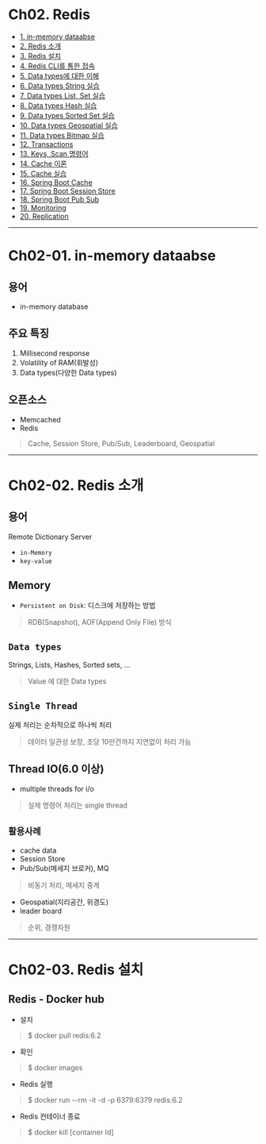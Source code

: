 # Ch02. Redis
- [1. in-memory dataabse]()
- [2. Redis 소개]()
- [3. Redis 설치]()
- [4. Redis CLI를 통한 접속]()
- [5. Data types에 대한 이해]()
- [6. Data types String 실습]()
- [7. Data types List, Set 실습]()
- [8. Data types Hash 실습]()
- [9. Data types Sorted Set 실습]()
- [10. Data types Geospatial 실습]()
- [11. Data types Bitmap 실습]()
- [12. Transactions]()
- [13. Keys, Scan 명령어]()
- [14. Cache 이론]()
- [15. Cache 실습]()
- [16. Spring Boot Cache]()
- [17. Spring Boot Session Store]()
- [18. Spring Boot Pub Sub]()
- [19. Monitoring]()
- [20. Replication]()


---------------------------------------------------------------------------------------------------------------------------
# Ch02-01. in-memory dataabse
## 용어
- in-memory database
## 주요 특징
1. Millisecond response
2. Volatility of RAM(휘발성)
3. Data types(다양한 Data types)
## 오픈소스
- Memcached
- Redis
> Cache, Session Store, Pub/Sub, Leaderboard, Geospatial


---------------------------------------------------------------------------------------------------------------------------
# Ch02-02. Redis 소개
## 용어
Remote Dictionary Server
- `in-Memory`
- `key-value`
## Memory
- `Persistent on Disk`: 디스크에 저장하는 방법
> RDB(Snapshot), AOF(Append Only File) 방식
## `Data types`
Strings, Lists, Hashes, Sorted sets, ...
> Value 에 대한 Data types
## `Single Thread`
실제 처리는 순차적으로 하나씩 처리
> 데이터 일관성 보장, 초당 10만건까지 지연없이 처리 가능
## Thread IO(6.0 이상)
- multiple threads for i/o
> 실제 명령어 처리는 single thread
## `활용사례`
- cache data
- Session Store
- Pub/Sub(메세지 브로커), MQ
> 비동기 처리, 메세지 중계
- Geospatial(지리공간, 위경도)
- leader board
> 순위, 경쟁자원


---------------------------------------------------------------------------------------------------------------------------
# Ch02-03. Redis 설치
## Redis - Docker hub
- 설치
> $ docker pull redis:6.2
- 확인
> $ docker images
- Redis 실행
> $ docker run --rm -it -d -p 6379:6379 redis:6.2
- Redis 컨테이너 종료
> $ docker kill [container Id]
